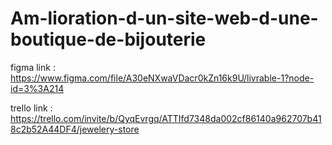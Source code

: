 # Am-lioration-d-un-site-web-d-une-boutique-de-bijouterie

figma link :
https://www.figma.com/file/A30eNXwaVDacr0kZn16k9U/livrable-1?node-id=3%3A214

trello link :
https://trello.com/invite/b/QyqEvrgq/ATTIfd7348da002cf86140a962707b418c2b52A44DF4/jewelery-store
